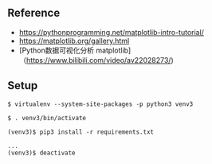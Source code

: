 ## Reference
- https://pythonprogramming.net/matplotlib-intro-tutorial/
- https://matplotlib.org/gallery.html
- [Python数据可视化分析 matplotlib]（https://www.bilibili.com/video/av22028273/)

## Setup
```
$ virtualenv --system-site-packages -p python3 venv3

$ . venv3/bin/activate

(venv3)$ pip3 install -r requirements.txt

...
(venv3)$ deactivate
```


## 